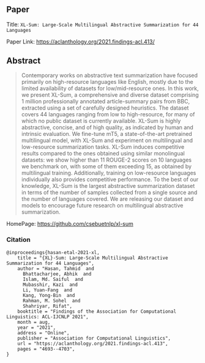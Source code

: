 #

## Paper
Title: `XL-Sum: Large-Scale Multilingual Abstractive Summarization for 44 Languages`

Paper Link: https://aclanthology.org/2021.findings-acl.413/

## Abstract
>Contemporary works on abstractive text summarization have focused primarily on high-resource languages like English, mostly due to the limited availability of datasets for low/mid-resource ones. In this work, we present XL-Sum, a comprehensive and diverse dataset comprising 1 million professionally annotated article-summary pairs from BBC, extracted using a set of carefully designed heuristics. The dataset covers 44 languages ranging from low to high-resource, for many of which no public dataset is currently available. XL-Sum is highly abstractive, concise, and of high quality, as indicated by human and intrinsic evaluation. We fine-tune mT5, a state-of-the-art pretrained multilingual model, with XL-Sum and experiment on multilingual and low-resource summarization tasks. XL-Sum induces competitive results compared to the ones obtained using similar monolingual datasets: we show higher than 11 ROUGE-2 scores on 10 languages we benchmark on, with some of them exceeding 15, as obtained by multilingual training. Additionally, training on low-resource languages individually also provides competitive performance. To the best of our knowledge, XL-Sum is the largest abstractive summarization dataset in terms of the number of samples collected from a single source and the number of languages covered. We are releasing our dataset and models to encourage future research on multilingual abstractive summarization.

HomePage: https://github.com/csebuetnlp/xl-sum

### Citation

```
@inproceedings{hasan-etal-2021-xl,
    title = "{XL}-Sum: Large-Scale Multilingual Abstractive Summarization for 44 Languages",
    author = "Hasan, Tahmid  and
      Bhattacharjee, Abhik  and
      Islam, Md. Saiful  and
      Mubasshir, Kazi  and
      Li, Yuan-Fang  and
      Kang, Yong-Bin  and
      Rahman, M. Sohel  and
      Shahriyar, Rifat",
    booktitle = "Findings of the Association for Computational Linguistics: ACL-IJCNLP 2021",
    month = aug,
    year = "2021",
    address = "Online",
    publisher = "Association for Computational Linguistics",
    url = "https://aclanthology.org/2021.findings-acl.413",
    pages = "4693--4703",
}
```
